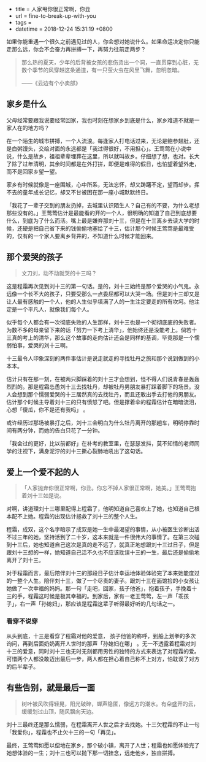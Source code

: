  - title = 人家甩你很正常啊，你丑
 - url = fine-to-break-up-with-you
 - tags = 
 - datetime = 2018-12-24 15:31:19 +0800

如果你能重遇一个很久之前遇见过的人，你会想对她说什么。如果命运决定你只能走那么远，你会不会奋力再拼搏一下，再努力往前走两步？

> 那么热的夏天，少年的后背被女孩的悲伤烫出一个洞，一直贯穿到心脏，无数个季节的风穿越这条通道，有一只萤火虫在风里飞舞，忽明忽暗。
>
> ——《云边有个小卖部》

<!--more-->

## 家乡是什么

父母经常要跟我说要经常回家，我也时刻在想家乡到底是什么，家乡难道不就是一家人在的地方吗？ 

在一个陌生的城市拼搏，一个人流浪。每逢家人打电话过来，无论是鲍参翅肚，还是白粥馒头，交给对面的永远都是「我过得很好，不用担心」。王莺莺在小说中说，什么是故乡，祖祖辈辈埋葬在这里，所以就叫故乡。仔细想了想，也对。长大了除了过年清明，其余时间都是在外打拼，即便是难得的假日，也怕望着望外走，而不是回家乡望一望。

家乡有时候就像是一座围城，心中所系，无法忘怀，却又踌躇不定，望而却步。挥不去的童年成长记忆，却又不甘被困在那一座小城默默终日。

「我花了一辈子交到的朋友扔掉，去城里认识陌生人？自己有的不要，为什么老想那些没有的。」王莺莺估计是最能看的开的一个人，很明确的知道了自己到底想要什么，到底为了什么而活。嘴上最是嫌弃那刘十三，但是在十三离乡去读大学的时候，还硬是把自己省下来的钱偷偷地塞给了十三，估计那个时候王莺莺是最难受的，仅有的一个家人要离乡背井的，不知道什么时候才能回来。

## 那个爱哭的孩子

> 文刀刘，动不动就哭的十三吗？

这是程霜再次见到刘十三的第一句话。是的，刘十三始终是那个爱哭的小气鬼。永远像一个长不大的孩子，只要受那么一点委屈都可以大哭一场。但是刘十三却又是让人最有感触的一个人，他的人生似乎填满了人的一生注定要走的所有坎坷。他注定是一个平凡人，就像我们每个人。

似乎每个人都会有一次彻底失败的人生那样，刘十三也是一个彻彻底底的失败者。为数不多的母亲留下来的话「努力一下考上清华」，他始终还是没能考上。倘若十三真的考上的清华，那么这个故事的走向估计还会是同样的基调，毕竟那是一个懦弱怕事，爱哭的刘十三啊。

十三最令人印象深刻的两件事估计是说走就走的寻找牡丹之旅和那个说到做到的小本本。

估计只有在那一刻，在被两只脚踩着的刘十三才会想到，怪不得人们说青春是轰轰烈烈的。那是程霜怂恿刘十三去找牡丹，却被牡丹男朋友暴打踩着脚下的场景。没人会想到那个懦弱爱哭的十三居然真的去找牡丹，而且还敢出手去打他的男朋友。估计那个时候主导着刘十三的只有愤怒了吧。但是撑着伞的程霜估计在暗暗流泪，心想「傻瓜，你不是还有我吗」 。

或许经历过那场被暴打之后，刘十三会明白为什么牡丹离开的那趟车，明明停靠时间有两分钟，而她的告白只花了一分钟。

「我会过的更好，比以前都好」在补考的教室里，在瑟瑟发抖，莫不知情的老师同学的注视下，满身泥泞的刘十三撕心裂肺地吼出了这句话。

## 爱上一个爱不起的人

> 「人家抛弃你很正常啊，你丑。你忘不掉人家很正常啊，她美。」王莺莺抱着刘十三如是说。

对啊，讲道理刘十三哪里配得上程霜了，他明知道自己喜欢上了她，也知道自己根本配不上她。程霜的出现估计拯救了刘十三的整个人生。

程霜，成双，这个名字暗示了成双是她一生中最渴望的事情，从小被医生诊断出活不过三年的她，坚持活到了二十岁，这本来就是一件很伟大的事情了。在第三次碰到十三后，她也知道自己这次是真的走不远了，就真正地想跟刘十三过日子，但是跟刘十三想的一样，她知道自己活不久也不应该耽误十三的一生，最后还是偷偷地离开了刘十三。

对于程霜而言，最后陪伴刘十三的那段日子估计幸运地体验体验完了本来她能度过的一整个人生。陪伴刘十三，做了一个尽责的妻子。跟刘十三在面馆捡的小女孩让她做了一次幸福的妈妈。那一句「走吧，回家，孩子他爸」，抱着孩子，手挽着十三的手，程霜这时候是极其幸福的。到家后，家有一老王莺莺，左一声「乖孩子」，右一声「孙媳妇」，那应该是程霜这辈子听得最好听的几句话之一。

### 看穿不说穿

从头到底，十三是看穿了程霜对他的爱意， 孩子他爸的称呼，到船上划拳的多次询问，再到后面奶奶离开人世时的那声「孙媳妇在哪」 。无一不透露着程霜对刘十三的爱意，同时刘十三也无时无刻都用男性的独特的方式来表达了对程霜的爱。可惜两个人都没敢迈出最后一步，两人都在担心着自己称不上对方，怕耽误了对方的后半辈子。

## 有些告别，就是最后一面

> 树叶被风吹得轻晃，阳光破碎，蝉声隐匿，像远方的潮水。有朵盛开的云，缓缓划过山顶，随风飘向天边。

刘十三最终还是那么懦弱，在程霜离开人世之后才去找她。十三欠程霜的不止一句「我爱你」，程霜也不止欠十三的一句「再见」。

最终，王莺莺如愿以偿地在家乡，那个破小镇，离开了人世；程霜也如愿体验完了她想体验的一生；刘十三也可以抛下那一切挂念，远走他乡，独自拼搏。